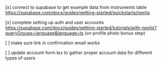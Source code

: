 [x] connect to supabase to get example data from instruments table https://supabase.com/docs/guides/getting-started/quickstarts/nextjs 

[x] complete setting up auth and user accounts https://supabase.com/docs/guides/getting-started/tutorials/with-nextjs?queryGroups=language&language=ts (on profile photo bonus step)

[ ] make sure link in confirmation email works

[ ] update account-form.tsx to gather proper account data for different types of users